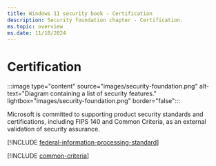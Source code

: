 ```yaml
---
title: Windows 11 security book - Certification
description: Security foundation chapter - Certification.
ms.topic: overview
ms.date: 11/18/2024
---
```


# Certification

:::image type="content" source="images/security-foundation.png" alt-text="Diagram containing a list of security features." lightbox="images/security-foundation.png" border="false":::

Microsoft is committed to supporting product security standards and certifications, including FIPS 140 and Common Criteria, as an external validation of security assurance.

[!INCLUDE [federal-information-processing-standard](includes/federal-information-processing-standard.md)]

[!INCLUDE [common-criteria](includes/common-criteria.md)]
